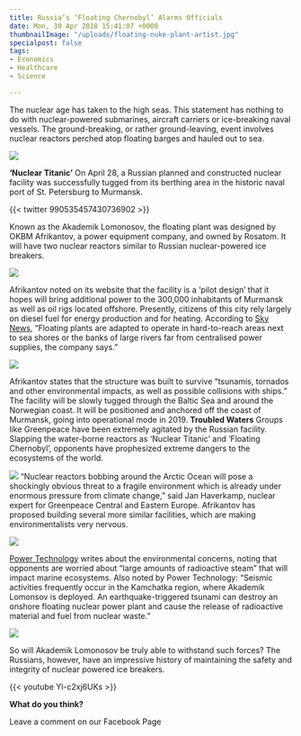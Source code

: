 ```yaml
---
title: Russia’s ‘Floating Chernobyl’ Alarms Officials
date: Mon, 30 Apr 2018 15:41:07 +0000
thumbnailImage: "/uploads/floating-nuke-plant-artist.jpg"
specialpost: false
tags:
- Economics
- Healthcare
- Science

---
```

The nuclear age has taken to the high seas. This statement has nothing to do with nuclear-powered submarines, aircraft carriers or ice-breaking naval vessels. The ground-breaking, or rather ground-leaving, event involves nuclear reactors perched atop floating barges and hauled out to sea.

[![](http://newsattorneys.staging.wpengine.com/wp-content/uploads/2018/04/floating-nuke-plant-model.jpg)](http://newsattorneys.staging.wpengine.com/wp-content/uploads/2018/04/floating-nuke-plant-model.jpg)

**‘Nuclear Titanic’** On April 28, a Russian planned and constructed nuclear facility was successfully tugged from its berthing area in the historic naval port of St. Petersburg to Murmansk. 

{{< twitter 990535457430736902 >}}

Known as the Akademik Lomonosov, the floating plant was designed by OKBM Afrikantov, a power equipment company, and owned by Rosatom. It will have two nuclear reactors similar to Russian nuclear-powered ice breakers.

[![](http://newsattorneys.staging.wpengine.com/wp-content/uploads/2018/04/floating-nuke-plant-artist.jpg)](http://newsattorneys.staging.wpengine.com/wp-content/uploads/2018/04/floating-nuke-plant-artist.jpg)

Afrikantov noted on its website that the facility is a ‘pilot design’ that it hopes will bring additional power to the 300,000 inhabitants of Murmansk as well as oil rigs located offshore. Presently, citizens of this city rely largely on diesel fuel for energy production and for heating. According to [Sky News](https://news.sky.com/story/russias-floating-nuclear-plant-heads-out-to-sea-11349888), “Floating plants are adapted to operate in hard-to-reach areas next to sea shores or the banks of large rivers far from centralised power supplies, the company says.”

[![](http://politicsfocus.com/wp-content/uploads/2018/04/offshore-oil-rig.jpeg)](http://politicsfocus.com/wp-content/uploads/2018/04/offshore-oil-rig.jpeg)

Afrikantov states that the structure was built to survive “tsunamis, tornados and other environmental impacts, as well as possible collisions with ships.” The facility will be slowly tugged through the Baltic Sea and around the Norwegian coast. It will be positioned and anchored off the coast of Murmansk, going into operational mode in 2019. **Troubled Waters** Groups like Greenpeace have been extremely agitated by the Russian facility. Slapping the water-borne reactors as ‘Nuclear Titanic’ and ‘Floating Chernobyl’, opponents have prophesized extreme dangers to the ecosystems of the world.

[![](http://newsattorneys.staging.wpengine.com/wp-content/uploads/2018/04/greenpeace-ship.jpg)](http://newsattorneys.staging.wpengine.com/wp-content/uploads/2018/04/greenpeace-ship.jpg) “Nuclear reactors bobbing around the Arctic Ocean will pose a shockingly obvious threat to a fragile environment which is already under enormous pressure from climate change,” said Jan Haverkamp, nuclear expert for Greenpeace Central and Eastern Europe. Afrikantov has proposed building several more similar facilities, which are making environmentalists very nervous.

[![](http://newsattorneys.staging.wpengine.com/wp-content/uploads/2018/04/jan-haverkamp-1024x576.jpg)](http://newsattorneys.staging.wpengine.com/wp-content/uploads/2018/04/jan-haverkamp.jpg)

[Power Technology](https://www.power-technology.com/projects/akademik-lomonosov-nuclear-co-generation-russia/) writes about the environmental concerns, noting that opponents are worried about “large amounts of radioactive steam” that will impact marine ecosystems. Also noted by Power Technology: “Seismic activities frequently occur in the Kamchatka region, where Akademik Lomonsov is deployed. An earthquake-triggered tsunami can destroy an onshore floating nuclear power plant and cause the release of radioactive material and fuel from nuclear waste.”

[![](http://newsattorneys.staging.wpengine.com/wp-content/uploads/2018/04/nuke-powered-ice-breaker-1024x595.jpg)](http://newsattorneys.staging.wpengine.com/wp-content/uploads/2018/04/nuke-powered-ice-breaker.jpg)

So will Akademik Lomonosov be truly able to withstand such forces? The Russians, however, have an impressive history of maintaining the safety and integrity of nuclear powered ice breakers.

{{< youtube Yl-c2xj6UKs >}}

**What do you think?**

Leave a comment on our Facebook Page